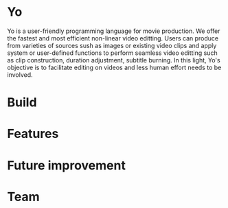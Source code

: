 # Yo
Yo is a user-friendly programming language for movie production. We offer the fastest and most efficient non-linear video editting. Users can produce from varieties of sources sush as images or existing video clips and apply system or user-defined functions to perform seamless video editting such as clip construction, duration adjustment, subtitle burning. In this light, Yo's objective is to facilitate editing on videos and less human effort needs to be involved.

# Build



# Features


# Future improvement



# Team

